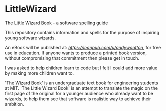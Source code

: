 # LittleWizard
The Little Wizard Book - a software spelling guide

This repository contains information and spells for the purpose of inspiring young software wizards.

An eBook will be published at:
*https://leanpub.com/u/andywootton*, for free use in education. If anyone wants to produce a printed book version, without compromising that commitment then please get in touch.

I was asked to help children learn to code but I felt I could add more value by making more children want to.

'The Wizard Book' is an undergraduate text book for engineering students at MIT. 'The Little Wizard Book' is an attempt to translate the magic on the first page of the original for a younger audience who already want to be wizards, to help them see that software is  realistic way to achieve their ambition.
